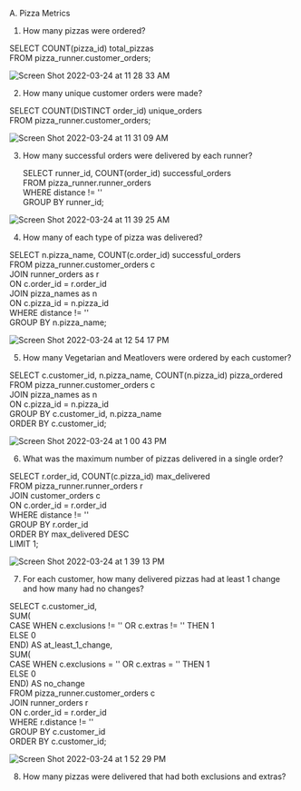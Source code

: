 A. Pizza Metrics

1. How many pizzas were ordered?

  SELECT COUNT(pizza_id) total_pizzas<br/>
  FROM pizza_runner.customer_orders;
  
  ![Screen Shot 2022-03-24 at 11 28 33 AM](https://user-images.githubusercontent.com/85157023/159806628-22059fd2-7b65-491c-8c2a-20f58519eca7.png)


2. How many unique customer orders were made?

  SELECT COUNT(DISTINCT order_id) unique_orders<br/>
  FROM pizza_runner.customer_orders;
  
  ![Screen Shot 2022-03-24 at 11 31 09 AM](https://user-images.githubusercontent.com/85157023/159806942-d861a853-0fe8-4ab4-a2a6-431845d6f07e.png)
  
3. How many successful orders were delivered by each runner?

   SELECT runner_id, COUNT(order_id) successful_orders<br/>
   FROM pizza_runner.runner_orders<br/>
   WHERE distance != ''<br/>
   GROUP BY runner_id;

![Screen Shot 2022-03-24 at 11 39 25 AM](https://user-images.githubusercontent.com/85157023/159807854-1d24cebe-b4c4-4998-b887-9f8a47b9e6ff.png)

4. How many of each type of pizza was delivered?

SELECT n.pizza_name, COUNT(c.order_id) successful_orders<br/>
FROM pizza_runner.customer_orders c<br/>
JOIN runner_orders as r<br/>
ON c.order_id = r.order_id<br/>
JOIN pizza_names as n<br/>
ON c.pizza_id = n.pizza_id<br/>
WHERE distance != ''<br/>
GROUP BY n.pizza_name;

![Screen Shot 2022-03-24 at 12 54 17 PM](https://user-images.githubusercontent.com/85157023/159815308-853848ea-688f-41ad-9ca1-cb679d25f385.png)

5. How many Vegetarian and Meatlovers were ordered by each customer?

SELECT c.customer_id, n.pizza_name, COUNT(n.pizza_id) pizza_ordered<br/>
FROM pizza_runner.customer_orders c<br/>
JOIN pizza_names as n<br/>
ON c.pizza_id = n.pizza_id<br/>
GROUP BY c.customer_id, n.pizza_name<br/>
ORDER BY c.customer_id;

![Screen Shot 2022-03-24 at 1 00 43 PM](https://user-images.githubusercontent.com/85157023/159815837-8328fbbd-48ef-44d4-b079-a3a2562e7677.png)

6. What was the maximum number of pizzas delivered in a single order?

SELECT r.order_id, COUNT(c.pizza_id) max_delivered<br/>
FROM pizza_runner.runner_orders r<br/>
JOIN customer_orders c<br/>
ON c.order_id = r.order_id<br/>
WHERE distance != '' <br/>
GROUP BY r.order_id<br/>
ORDER BY max_delivered DESC<br/>
LIMIT 1;

![Screen Shot 2022-03-24 at 1 39 13 PM](https://user-images.githubusercontent.com/85157023/159819202-73175fc4-7f4a-4d8f-bb68-d0f48fa6acc1.png)

7. For each customer, how many delivered pizzas had at least 1 change and how many had no changes?

SELECT c.customer_id, <br/>
SUM(<br/>
   CASE WHEN c.exclusions != '' OR c.extras != '' THEN 1<br/>
   ELSE 0<br/>
   END) AS at_least_1_change,<br/>
 SUM(<br/>
     CASE WHEN c.exclusions = '' OR c.extras = '' THEN 1<br/>
     ELSE 0<br/>
	END) AS no_change<br/>
FROM pizza_runner.customer_orders c<br/>
JOIN runner_orders r<br/>
ON c.order_id = r.order_id<br/>
WHERE r.distance != '' <br/>
GROUP BY c.customer_id<br/>
ORDER BY c.customer_id;

![Screen Shot 2022-03-24 at 1 52 29 PM](https://user-images.githubusercontent.com/85157023/159820472-55569ac9-bcc0-4326-beac-558e693e2468.png)

8. How many pizzas were delivered that had both exclusions and extras?


